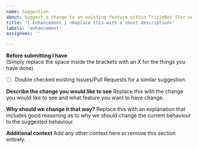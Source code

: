 ```yaml
---
name: Suggestion
about: Suggest a change to an existing feature within TrixieBot (For new feature use the Feature request template)
title: '[ Enhancement ] <Replace this with a short description>'
labels: 'enhancement'
assignees: ''

---
```


**Before submitting I have**\
(Simply replace the space inside the brackets with an X for the things you have done)
- [ ] Double checked existing Issues/Pull Requests for a similar suggestion.

**Describe the change you would like to see**
Replace this with the change you would like to see and what feature you want to have change.

**Why should we change it that way?**
Replace this with an explanation that includes good reasoning as to why we should change the current behaviour to the suggested behaviour.

**Additional context**
Add any other context here or remove this section entirely.